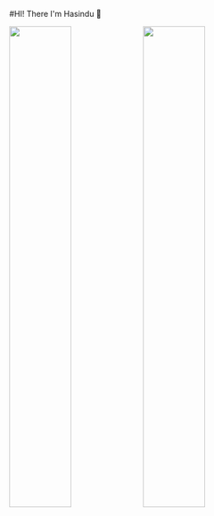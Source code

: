 #HI! There I'm Hasindu 🤟

<img align= "left" width ="47%" src = "https://github-readme-stats.vercel.app/api?username=hasiya2004&show_icons=true&theme=radical"/>
<img align= "left" width ="47%" src ="https://github-readme-stats.vercel.app/api/top-langs/?username=hasiya2004&langs_count=8)"/>


